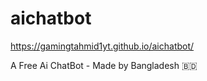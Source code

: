 # aichatbot
https://gamingtahmid1yt.github.io/aichatbot/
 
 A Free Ai ChatBot - Made by Bangladesh 🇧🇩
